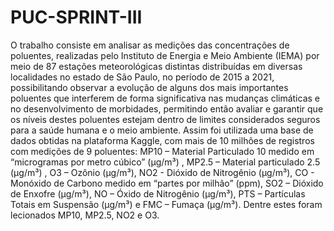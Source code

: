 # PUC-SPRINT-III
O trabalho consiste em analisar as medições das concentrações de poluentes, realizadas pelo Instituto de Energia e Meio Ambiente (IEMA) por meio de 87 estações meteorológicas distintas distribuídas em diversas localidades no estado de São Paulo, no período de 2015 a 2021, possibilitando observar a evolução de alguns dos mais importantes poluentes que interferem de forma significativa nas mudanças climáticas e no desenvolvimento de morbidades, permitindo então avaliar e garantir que os níveis destes poluentes estejam dentro de limites considerados seguros para a saúde humana e o meio ambiente. Assim foi utilizada uma base de dados obtidas na plataforma Kaggle, com mais de 10 milhões de registros com medições de 9 poluentes: MP10 – Material Particulado 10 medido em “microgramas por metro cúbico” (µg/m³) , MP2.5 – Material particulado 2.5 (µg/m³) , O3 – Ozônio (µg/m³), NO2 - Dióxido de Nitrogênio (µg/m³), CO - Monóxido de Carbono medido em “partes por milhão” (ppm), SO2 – Dióxido de Enxofre (µg/m³), NO – Óxido de Nitrogênio (µg/m³), PTS – Partículas Totais em Suspensão (µg/m³) e FMC – Fumaça (µg/m³). Dentre estes foram lecionados MP10, MP2.5, NO2 e O3. 
